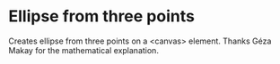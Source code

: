Ellipse from three points
======================

Creates ellipse from three points on a &lt;canvas> element. Thanks Géza Makay for the mathematical explanation.
